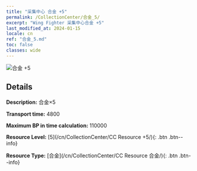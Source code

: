 ```yaml
---
title: "采集中心 合金 +5"
permalink: /CollectionCenter/合金_5/
excerpt: "Wing Fighter 采集中心合金 +5"
last_modified_at: 2024-01-15
locale: cn
ref: "合金_5.md"
toc: false
classes: wide
---
```



![合金 +5](/images/cc/CC_合金_5.png)

## Details

  **Description:** 合金×5

  **Transport time:** 4800

  **Maximum BP in time calculation:** 110000

  **Resource Level:** [5](/cn/CollectionCenter/CC Resource +5/){: .btn .btn--info}

  **Resource Type:** [合金](/cn/CollectionCenter/CC Resource 合金/){: .btn .btn--info}

